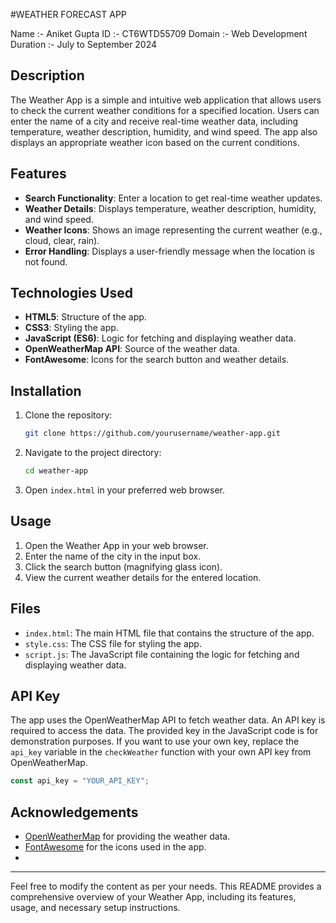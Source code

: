 
#WEATHER FORECAST APP

Name :- Aniket Gupta 
ID :- CT6WTD55709
Domain :- Web Development 
Duration :- July to September 2024

## Description

The Weather App is a simple and intuitive web application that allows users to check the current weather conditions for a specified location. Users can enter the name of a city and receive real-time weather data, including temperature, weather description, humidity, and wind speed. The app also displays an appropriate weather icon based on the current conditions.

## Features

- **Search Functionality**: Enter a location to get real-time weather updates.
- **Weather Details**: Displays temperature, weather description, humidity, and wind speed.
- **Weather Icons**: Shows an image representing the current weather (e.g., cloud, clear, rain).
- **Error Handling**: Displays a user-friendly message when the location is not found.

## Technologies Used

- **HTML5**: Structure of the app.
- **CSS3**: Styling the app.
- **JavaScript (ES6)**: Logic for fetching and displaying weather data.
- **OpenWeatherMap API**: Source of the weather data.
- **FontAwesome**: Icons for the search button and weather details.

## Installation

1. Clone the repository:
    ```sh
    git clone https://github.com/yourusername/weather-app.git
    ```
2. Navigate to the project directory:
    ```sh
    cd weather-app
    ```
3. Open `index.html` in your preferred web browser.

## Usage

1. Open the Weather App in your web browser.
2. Enter the name of the city in the input box.
3. Click the search button (magnifying glass icon).
4. View the current weather details for the entered location.

## Files

- `index.html`: The main HTML file that contains the structure of the app.
- `style.css`: The CSS file for styling the app.
- `script.js`: The JavaScript file containing the logic for fetching and displaying weather data.

## API Key

The app uses the OpenWeatherMap API to fetch weather data. An API key is required to access the data. The provided key in the JavaScript code is for demonstration purposes. If you want to use your own key, replace the `api_key` variable in the `checkWeather` function with your own API key from OpenWeatherMap.

```javascript
const api_key = "YOUR_API_KEY";
```

## Acknowledgements

- [OpenWeatherMap](https://openweathermap.org/) for providing the weather data.
- [FontAwesome](https://fontawesome.com/) for the icons used in the app.
- 
---

Feel free to modify the content as per your needs. This README provides a comprehensive overview of your Weather App, including its features, usage, and necessary setup instructions.
